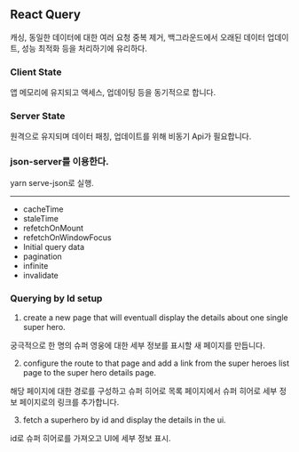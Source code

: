 ## React Query

캐싱, 동일한 데이터에 대한 여러 요청 중복 제거, 백그라운드에서 오래된 데이터 업데이트, 성능 최적화 등을 처리하기에 유리하다.

### Client State

앱 메모리에 유지되고 액세스, 업데이팅 등을 동기적으로 합니다.

### Server State

원격으로 유지되며 데이터 패칭, 업데이트를 위해 비동기 Api가 필요합니다.

### json-server를 이용한다.

yarn serve-json로 실행.

---

- cacheTime
- staleTime
- refetchOnMount
- refetchOnWindowFocus
- Initial query data
- pagination
- infinite
- invalidate

### Querying by Id setup

1. create a new page that will eventuall display the details about one single super hero.

궁극적으로 한 명의 슈퍼 영웅에 대한 세부 정보를 표시할 새 페이지를 만듭니다.

2. configure the route to that page and add a link from the super heroes list page to the super hero details page.

해당 페이지에 대한 경로를 구성하고 슈퍼 히어로 목록 페이지에서 슈퍼 히어로 세부 정보 페이지로의 링크를 추가합니다.

3. fetch a superhero by id and display the details in the ui.

id로 슈퍼 히어로를 가져오고 UI에 세부 정보 표시.
